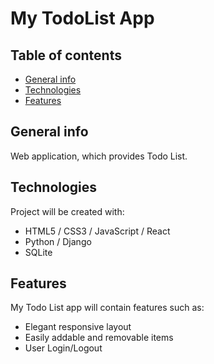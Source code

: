 # My TodoList App


## Table of contents
* [General info](#general-info)
* [Technologies](#technologies)
* [Features](#features)

## General info
Web application, which provides Todo List.
	
## Technologies
Project will be created with:
* HTML5 / CSS3 / JavaScript / React
* Python / Django
* SQLite

## Features
My Todo List app will contain features such as:
* Elegant responsive layout
* Easily addable and removable items
* User Login/Logout
